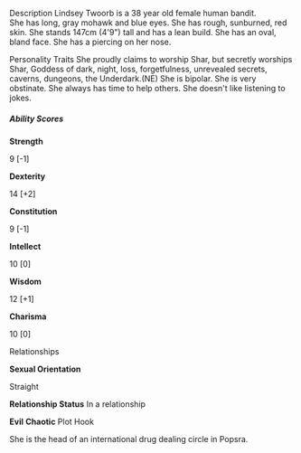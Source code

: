 Description
Lindsey Twoorb is a 38 year old female human bandit.
She has long, gray mohawk and blue eyes.
She has rough, sunburned, red skin.
She stands 147cm (4'9") tall and has a lean build.
She has an oval, bland face.
She has a piercing on her nose.

Personality Traits
She proudly claims to worship Shar, but secretly worships Shar, Goddess of dark, night, loss, forgetfulness, unrevealed secrets, caverns, dungeons, the Underdark.(NE)
She is bipolar.
She is very obstinate.
She always has time to help others.
She doesn't like listening to jokes.

##### Ability Scores

**Strength**

9 [-1]

**Dexterity**

14 [+2]

**Constitution**

9 [-1]

**Intellect**

10 [0]

**Wisdom**

12 [+1]

**Charisma**

10 [0]

Relationships

**Sexual Orientation**

Straight

**Relationship Status**
In a relationship

**Evil** **Chaotic**
Plot Hook

She is the head of an international drug dealing circle in Popsra.